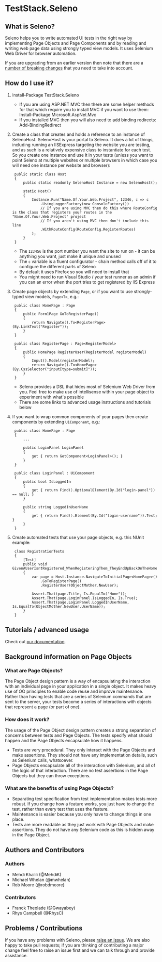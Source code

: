 # TestStack.Seleno

## What is Seleno?
Seleno helps you to write automated UI tests in the right way by implementing Page Objects and Page Components and by reading and writing web page data using strongly typed view models. It uses Selenium Web Driver for browser automation.

If you are upgrading from an earlier version then note that there are a [number of breaking changes](BREAKING_CHANGES.md) that you need to take into account.

## How do I use it?

1. Install-Package TestStack.Seleno
	* If you are using ASP.NET MVC then there are some helper methods for that which require you to install MVC if you want to use them: Install-Package Microsoft.AspNet.Mvc
	* If you installed MVC then you will also need to add binding redirects: Add-BindingRedirect

2. Create a class that creates and holds a reference to an instance of SelenoHost. SelenoHost is your portal to Seleno. It does a lot of things, including running an IISExpress targeting the website you are testing, and as such is a relatively expensive class to instantiate for each test. So you create one instance and use it in your tests (unless you want to point Seleno at multiple websites or multiple browsers in which case you will need one instance per website and browser):

		public static class Host
		{
			public static readonly SelenoHost Instance = new SelenoHost();

			static Host()
			{
                Instance.Run("Name.Of.Your.Web.Project", 12346, c => c
                    .UsingLoggerFactory(new ConsoleFactory())
                    // If you are using MVC then do this where RouteConfig is the class that registers your routes in the "Name.Of.Your.Web.Project" project
                    // If you aren't using MVC then don't include this line
                    .WithRouteConfig(RouteConfig.RegisterRoutes)
                );
			}
		}
	* The `123456` is the port number you want the site to run on - it can be anything you want, just make it unique and unused
	* The `c` variable is a fluent configurator - chain method calls off of it to configure the different parts of Seleno
	* By default it uses Firefox so you will need to install that
	* You might need to run Visual Studio / your test runner as an admin if you can an error when the port tries to get registered by IIS Express

3. Create page objects by extending `Page`, or if you want to use strongly-typed view models, `Page<T>`, e.g.:

        public class HomePage : Page
        {
            public Form1Page GoToRegisterPage()
            {
                return Navigate().To<RegisterPage>(By.LinkText("Register"));
            }
        }
        
        public class RegisterPage : Page<RegisterModel>
        {
            public HomePage RegisterUser(RegisterModel registerModel)
            {
                Input().Model(registerModel);
                return Navigate().To<HomePage>(By.CssSelector("input[type=submit]"));
            }
        }
	* Seleno provides a DSL that hides most of Selenium Web Driver from you. Feel free to make use of intellisense within your page object to experiment with what's possible
	* There are some links to advanced usage instructions and tutorials below

4. If you want to wrap common components of your pages then create components by extending `UiComponent`, e.g.:

        public class HomePage : Page
        {
            ...
    
            public LoginPanel LoginPanel
            {
                get { return GetComponent<LoginPanel>(); }
            }
        }
        
        public class LoginPanel : UiComponent
        {
            public bool IsLoggedIn
            {
                get { return Find().OptionalElement(By.Id("login-panel")) == null; }
            }
    
            public string LoggedInUserName
            {
                get { return Find().Element(By.Id("login-username")).Text; }
            }
        }

5. Create automated tests that use your page objects, e.g. this NUnit example:

        class RegistrationTests
        {
            [Test]
            public void GivenAUserIsntRegistered_WhenRegisteringThem_TheyEndUpBackOnTheHomepageAndLoggedIn()
            {
                var page = Host.Instance.NavigateToInitialPage<HomePage>()
                    .GoToRegisterPage()
                    .RegisterUser(ObjectMother.NewUser);
    
                Assert.That(page.Title, Is.EqualTo("Home"));
                Assert.That(page.LoginPanel.IsLoggedIn, Is.True);
                Assert.That(page.LoginPanel.LoggedInUserName, Is.EqualTo(ObjectMother.NewUser.UserName));
            }
        }

## Tutorials / advanced usage
Check out [our documentation](http://teststack.github.com/pages/Seleno.html).

## Background information on Page Objects

### What are Page Objects?
The Page Object design pattern is a way of encapsulating the interaction with an individual page in your application in a single object. It makes heavy use of OO principles to enable code reuse and improve maintenance. Rather than having tests that are a series of Selenium commands that are sent to the server, your tests become a series of interactions with objects that represent a page (or part of one).

### How does it work?
The usage of the Page Object design pattern creates a strong separation of concerns between  tests and Page Objects. The tests specify what should happen and the Page Objects encapsulate how it happens. 
* Tests are very procedural. They only interact with the Page Objects and make assertions. They should not have any implementation details, such as Selenium calls, whatsoever. 
* Page Objects encapsulate all of the interaction with Selenium, and all of the logic of that interaction. There are no test assertions in the Page Objects but they can throw exceptions.

### What are the benefits of using Page Objects?
* Separating test specification from test implementation makes tests more robust. If you change how a feature works, you just have to change the test, rather than every test that uses the feature.
* Maintenance is easier because you only have to change things in one place.
* Tests are more readable as they just work with Page Objects and make assertions. They do not have any Selenium code as this is hidden away in the Page Object. 

## Authors and Contributors

### Authors
* Mehdi Khalili (@MehdiK)
* Michael Whelan (@mwhelan)
* Rob Moore (@robdmoore)

### Contributors
* Franck Theolade (@Gwayaboy)
* Rhys Campbell (@RhysC)

## Problems / Contributions
If you have any problems with Seleno, please [raise an issue](https://github.com/TestStack/TestStack.Seleno/issues). We are also happy to take pull requests; if you are thinking of contributing a major change feel free to raise an issue first and we can talk through and provide assistance.
